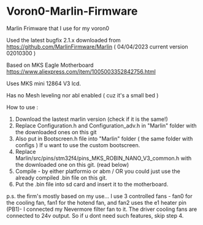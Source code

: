 # Voron0-Marlin-Firmware
Marlin Frimware that I use for my voron0

Used the latest bugfix 2.1.x
downloaded from https://github.com/MarlinFirmware/Marlin
( 04/04/2023 current version 02010300 )

Based on MKS Eagle Motherboard
https://www.aliexpress.com/item/1005003352842756.html

Uses MKS mini 12864 V3 lcd.

Has no Mesh leveling nor abl enabled ( cuz it's a small bed )


How to use : 

1. Download the lastest marlin version (check if it is the same!)
2. Replace Configuration.h and Configuration_adv.h in "Marlin" folder with the downloaded ones on this git
3. Also put in Bootscreen.h file into "Marlin" folder ( the same folder with configs ) If u want to use the custom bootscreen.
4. Replace Marlin/src/pins/stm32f4/pins_MKS_ROBIN_NANO_V3_common.h with the downloaded one on this git. (read below)
5. Compile - by either platformio or abm / OR you could just use the already compiled .bin file on this git.
6. Put the .bin file into sd card and insert it to the motherboard.

p.s. the firm's mostly based on my use...
I use 3 controlled fans - fan0 for the cooling fan, fan1 for the hotend fan, and fan2 uses the e1 heater pin (PB1)- I connected my Nevermore filter fan to it.
The driver cooling fans are connected to 24v output.
So if u dont need such features, skip step 4.

